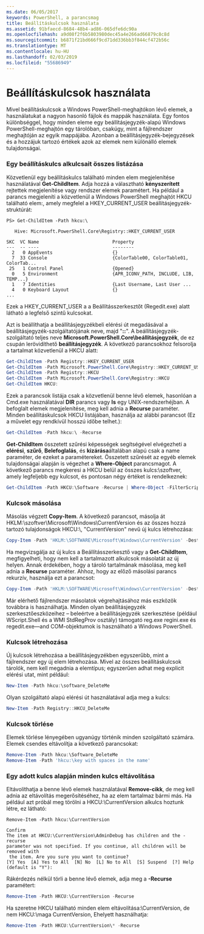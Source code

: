 ```yaml
---
ms.date: 06/05/2017
keywords: PowerShell, a parancsmag
title: Beállításkulcsok használata
ms.assetid: 91bfaecd-8684-48b4-ad86-065dfe6dc90a
ms.openlocfilehash: a9d08f2f6b5803980dec45a4e266ad66879c8c8d
ms.sourcegitcommit: b6871f21bd666f9cd71dd336bb3f844cf472b56c
ms.translationtype: MT
ms.contentlocale: hu-HU
ms.lasthandoff: 02/03/2019
ms.locfileid: "55686949"
---
```

# <a name="working-with-registry-keys"></a>Beállításkulcsok használata

Mivel beállításkulcsok a Windows PowerShell-meghajtókon lévő elemek, a használatukat a nagyon hasonló fájlok és mappák használata. Egy fontos különbséggel, hogy minden eleme egy beállításjegyzék-alapú Windows PowerShell-meghajtón egy tárolóban, csakúgy, mint a fájlrendszer meghajtóján az egyik mappájába. Azonban a beállításjegyzék-bejegyzések és a hozzájuk tartozó értékek azok az elemek nem különálló elemek tulajdonságai.

### <a name="listing-all-subkeys-of-a-registry-key"></a>Egy beállításkulcs alkulcsait összes listázása

Közvetlenül egy beállításkulcs található minden elem megjelenítése használatával **Get-ChildItem**. Adja hozzá a választható **kényszerített** rejtettek megjelenítése vagy rendszer elemek paramétert. Ha például a parancs megjeleníti a közvetlenül a Windows PowerShell meghajtót HKCU található elem:, amely megfelel a HKEY_CURRENT_USER beállításjegyzék-struktúrát:

```
PS> Get-ChildItem -Path hkcu:\

   Hive: Microsoft.PowerShell.Core\Registry::HKEY_CURRENT_USER

SKC  VC Name                           Property
---  -- ----                           --------
  2   0 AppEvents                      {}
  7  33 Console                        {ColorTable00, ColorTable01, ColorTab...
 25   1 Control Panel                  {Opened}
  0   5 Environment                    {APR_ICONV_PATH, INCLUDE, LIB, TEMP...}
  1   7 Identities                     {Last Username, Last User ...
  4   0 Keyboard Layout                {}
...
```

Ezek a HKEY_CURRENT_USER a a Beállításszerkesztőt (Regedit.exe) alatt látható a legfelső szintű kulcsokat.

Azt is beállíthatja a beállításjegyzékbeli elérési út megadásával a beállításjegyzék-szolgáltatójának neve, majd "**::**". A beállításjegyzék-szolgáltató teljes neve **Microsoft.PowerShell.Core\\beállításjegyzék**, de ez csupán lerövidíthető **beállításjegyzék**. A következő parancsokhoz felsorolja a tartalmat közvetlenül a HKCU alatt:

```powershell
Get-ChildItem -Path Registry::HKEY_CURRENT_USER
Get-ChildItem -Path Microsoft.PowerShell.Core\Registry::HKEY_CURRENT_USER
Get-ChildItem -Path Registry::HKCU
Get-ChildItem -Path Microsoft.PowerShell.Core\Registry::HKCU
Get-ChildItem HKCU:
```

Ezek a parancsok listája csak a közvetlenül benne lévő elemek, hasonlóan a Cmd.exe használatával **DIR** parancs vagy **ls** egy UNIX-rendszerhéjban. A befoglalt elemek megjelenítése, meg kell adnia a **Recurse** paraméter. Minden beállításkulcsok HKCU listájában, használja az alábbi parancsot (Ez a művelet egy rendkívül hosszú időbe telhet.):

```powershell
Get-ChildItem -Path hkcu:\ -Recurse
```

**Get-ChildItem** összetett szűrési képességek segítségével elvégezheti a **elérési**, **szűrő**, **Belefoglalás**, és **kizárása**általában alapú csak a name paraméter, de ezeket a paramétereket. Összetett szűrését az egyéb elemek tulajdonságai alapján is végezhet a **Where-Object** parancsmagot. A következő parancs megkeresi a HKCU belül az összes kulcs:\\szoftver, amely legfeljebb egy kulcsot, és pontosan négy értéket is rendelkeznek:

```powershell
Get-ChildItem -Path HKCU:\Software -Recurse | Where-Object -FilterScript {($_.SubKeyCount -le 1) -and ($_.ValueCount -eq 4) }
```

### <a name="copying-keys"></a>Kulcsok másolása

Másolás végzett **Copy-Item**. A következő parancsot, másolja át HKLM:\\szoftver\\Microsoft\\Windows\\CurrentVersion és az összes hozzá tartozó tulajdonságok HKCU:\\, "CurrentVersion" nevű új kulcs létrehozása:

```powershell
Copy-Item -Path 'HKLM:\SOFTWARE\Microsoft\Windows\CurrentVersion' -Destination hkcu:
```

Ha megvizsgálja az új kulcs a Beállításszerkesztő vagy a **Get-ChildItem**, megfigyelheti, hogy nem kell a tartalmazott alkulcsok másolatát az új helyen. Annak érdekében, hogy a tároló tartalmának másolása, meg kell adnia a **Recurse** paraméter. Ahhoz, hogy az előző másolási parancs rekurzív, használja ezt a parancsot:

```powershell
Copy-Item -Path 'HKLM:\SOFTWARE\Microsoft\Windows\CurrentVersion' -Destination hkcu: -Recurse
```

Már elérhető fájlrendszer másolatok végrehajtásához más eszközök továbbra is használhatja. Minden olyan beállításjegyzék szerkesztőeszközeihez – beleértve a beállításjegyzék szerkesztése (például WScript.Shell és a WMI StdRegProv osztály) támogató reg.exe regini.exe és regedit.exe—and COM-objektumok is használható a Windows PowerShell.

### <a name="creating-keys"></a>Kulcsok létrehozása

Új kulcsok létrehozása a beállításjegyzékben egyszerűbb, mint a fájlrendszer egy új elem létrehozása. Mivel az összes beállításkulcsok tárolók, nem kell megadnia a elemtípus; egyszerűen adhat meg explicit elérési utat, mint például:

```powershell
New-Item -Path hkcu:\software_DeleteMe
```

Olyan szolgáltató alapú elérési út használatával adja meg a kulcs:

```powershell
New-Item -Path Registry::HKCU_DeleteMe
```

### <a name="deleting-keys"></a>Kulcsok törlése

Elemek törlése lényegében ugyanúgy történik minden szolgáltató számára. Elemek csendes eltávolítja a következő parancsokat:

```powershell
Remove-Item -Path hkcu:\Software_DeleteMe
Remove-Item -Path 'hkcu:\key with spaces in the name'
```

### <a name="removing-all-keys-under-a-specific-key"></a>Egy adott kulcs alapján minden kulcs eltávolítása

Eltávolíthatja a benne lévő elemek használatával **Remove-cikk**, de meg kell adnia az eltávolítás megerősítéséhez, ha az elem tartalmaz bármi más. Ha például azt próbál meg törölni a HKCU:\\CurrentVersion alkulcs hoztunk létre, ez látható:

```
Remove-Item -Path hkcu:\CurrentVersion

Confirm
The item at HKCU:\CurrentVersion\AdminDebug has children and the -recurse
parameter was not specified. If you continue, all children will be removed with
 the item. Are you sure you want to continue?
[Y] Yes  [A] Yes to All  [N] No  [L] No to All  [S] Suspend  [?] Help
(default is "Y"):
```

Rákérdezés nélkül törli a benne lévő elemek, adja meg a **-Recurse** paramétert:

```powershell
Remove-Item -Path HKCU:\CurrentVersion -Recurse
```

Ha szeretne HKCU található minden elem eltávolítása:\\CurrentVersion, de nem HKCU:\\maga CurrentVersion, Ehelyett használhatja:

```powershell
Remove-Item -Path HKCU:\CurrentVersion\* -Recurse
```